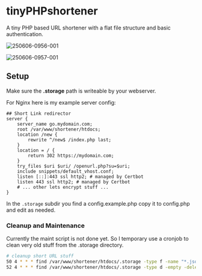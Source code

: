 # tinyPHPshortener
A tiny PHP based URL shortener with a flat file structure and basic authentication.

![250606-0956-001](https://github.com/user-attachments/assets/03ae3105-4b59-4f52-8662-76e047aa9be0)

![250606-0957-001](https://github.com/user-attachments/assets/cd13fedf-9652-464c-be81-92e46a3c0c9a)


## Setup

Make sure the **.storage** path is writeable by your webserver.

For Nginx here is my example server config:

```nginx
## Short Link redirector
server {
    server_name go.mydomain.com;
    root /var/www/shortener/htdocs;
    location /new {
        rewrite ^/new$ /index.php last;
    }
    location = / {
        return 302 https://mydomain.com;
    }
    try_files $uri $uri/ /openurl.php?su=$uri;
    include snippets/default_vhost.conf;
    listen [::]:443 ssl http2; # managed by Certbot
    listen 443 ssl http2; # managed by Certbot
    # ... other lets encrypt stuff ...
}
```

In the `.storage` subdir you find a config.example.php copy it to config.php and edit as needed.


### Cleanup and Maintenance

Currently the maint script is not done yet. So I temporary use a cronjob to clean very old stuff from the .storage directory.

```bash
# cleanup short URL stuff
50 4 * * * find /var/www/shortener/htdocs/.storage -type f -name "*.json" -mtime +365 -delete
52 4 * * * find /var/www/shortener/htdocs/.storage -type d -empty -delete
```



